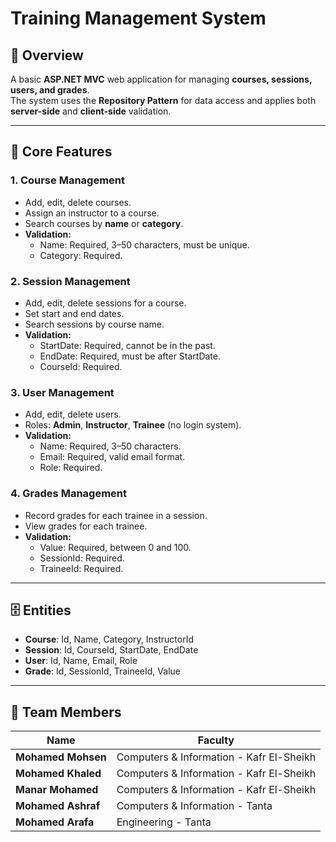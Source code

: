 # Training Management System

## 📌 Overview
A basic **ASP.NET MVC** web application for managing **courses, sessions, users, and grades**.  
The system uses the **Repository Pattern** for data access and applies both **server-side** and **client-side** validation.

---

## 🎯 Core Features
### 1. Course Management
- Add, edit, delete courses.
- Assign an instructor to a course.
- Search courses by **name** or **category**.
- **Validation:**
  - Name: Required, 3–50 characters, must be unique.
  - Category: Required.

### 2. Session Management
- Add, edit, delete sessions for a course.
- Set start and end dates.
- Search sessions by course name.
- **Validation:**
  - StartDate: Required, cannot be in the past.
  - EndDate: Required, must be after StartDate.
  - CourseId: Required.

### 3. User Management
- Add, edit, delete users.
- Roles: **Admin**, **Instructor**, **Trainee** (no login system).
- **Validation:**
  - Name: Required, 3–50 characters.
  - Email: Required, valid email format.
  - Role: Required.

### 4. Grades Management
- Record grades for each trainee in a session.
- View grades for each trainee.
- **Validation:**
  - Value: Required, between 0 and 100.
  - SessionId: Required.
  - TraineeId: Required.

---

## 🗄 Entities
- **Course**: Id, Name, Category, InstructorId  
- **Session**: Id, CourseId, StartDate, EndDate  
- **User**: Id, Name, Email, Role  
- **Grade**: Id, SessionId, TraineeId, Value  

---

## 👥 Team Members
| Name            | Faculty                              |
|-----------------|--------------------------------------|
| **Mohamed Mohsen** | Computers & Information - Kafr El-Sheikh |
| **Mohamed Khaled** | Computers & Information - Kafr El-Sheikh |
| **Manar Mohamed**  | Computers & Information - Kafr El-Sheikh |
| **Mohamed Ashraf** | Computers & Information - Tanta |
| **Mohamed Arafa**  | Engineering - Tanta |


